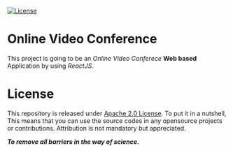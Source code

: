 [![License](https://img.shields.io/badge/License-Apache%202.0-blue.svg)](https://opensource.org/licenses/Apache-2.0)


# Online Video Conference
This project is going to be an _Online Video Conferece_ __Web based__ Application by using _ReactJS_.



# License
This repository is released under [Apache 2.0 License](https://www.apache.org/licenses/LICENSE-2.0). To put it in a nutshell, This means that you can use the source codes in any opensource projects or contributions. Attribution is not mandatory but appreciated.

***To remove all barriers in the way of science.***
